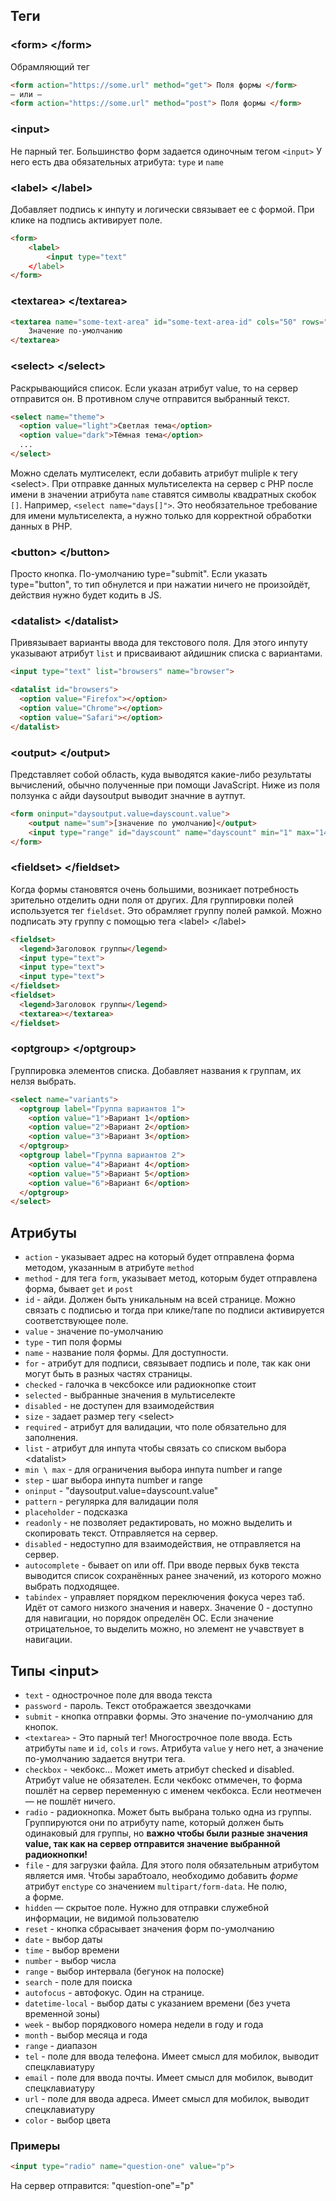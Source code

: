 ## Теги
### \<form> \</form>
Обрамляющий тег
```html
<form action="https://some.url" method="get"> Поля формы </form>
— или —
<form action="https://some.url" method="post"> Поля формы </form>
```
### \<input>
Не парный тег.
Большинство форм задается одиночным тегом `<input>`
У него есть два обязательных атрибута: `type` и `name`

### \<label> \</label>
Добавляет подпись к инпуту и логически связывает ее с формой. При клике на подпись активирует поле.
```html
<form>
	<label>
		<input type="text"
	</label>
</form>
```
### \<textarea> \</textarea>
```html
<textarea name="some-text-area" id="some-text-area-id" cols="50" rows="100">
	Значение по-умолчанию
</textarea>
```
### \<select> \</select>
Раскрывающийся список. Если указан атрибут value, то на сервер отправится он. В противном случе отправится выбранный текст.
```html
<select name="theme">
  <option value="light">Светлая тема</option>
  <option value="dark">Тёмная тема</option>
  ...
</select>
```
Можно сделать мултиселект, если добавить атрибут muliple к тегу \<select>. При отправке данных мультиселекта на сервер с PHP после имени в значении атрибута `name` ставятся символы квадратных скобок `[]`. Например, `<select name="days[]">`. Это необязательное требование для имени мультиселекта, а нужно только для корректной обработки данных в PHP.
### \<button> \</button>
Просто кнопка. По-умолчанию type="submit". Если указать type="button", то тип обнулется и при нажатии ничего не произойдёт, действия нужно будет кодить в JS. 
### \<datalist> \</datalist>
Привязывает варианты ввода для текстового поля. Для этого инпуту указывают атрибут `list` и присваивают айдишник списка с вариантами.
```html
<input type="text" list="browsers" name="browser">

<datalist id="browsers">
  <option value="Firefox"></option>
  <option value="Chrome"></option>
  <option value="Safari"></option>
</datalist>
```
### \<output> \</output>
Представляет собой область, куда выводятся какие-либо результаты вычислений, обычно полученные при помощи JavaScript. Ниже из поля ползунка с айди daysoutput выводит значние в аутпут.
```html
<form oninput="daysoutput.value=dayscount.value">
	<output name="sum">[значение по умолчанию]</output>
	<input type="range" id="dayscount" name="dayscount" min="1" max="14" step="1">
</form>
```
### \<fieldset> \</fieldset>
Когда формы становятся очень большими, возникает потребность зрительно отделить одни поля от других. Для группировки полей используется тег `fieldset`. Это обрамляет группу полей рамкой. Можно подписать эту группу с помощью тега \<label> \</label>
```html
<fieldset>
  <legend>Заголовок группы</legend>
  <input type="text">
  <input type="text">
  <input type="text">
</fieldset>
<fieldset>
  <legend>Заголовок группы</legend>
  <textarea></textarea>
</fieldset>
```
### \<optgroup> \</optgroup>
Группировка элементов списка. Добавляет названия к группам, их нелзя выбрать.
```html
<select name="variants">
  <optgroup label="Группа вариантов 1">
    <option value="1">Вариант 1</option>
    <option value="2">Вариант 2</option>
    <option value="3">Вариант 3</option>
  </optgroup>
  <optgroup label="Группа вариантов 2">
    <option value="4">Вариант 4</option>
    <option value="5">Вариант 5</option>
    <option value="6">Вариант 6</option>
  </optgroup>
</select>
```
## Атрибуты
- `action` - указывает адрес на который будет отправлена форма методом, указанным в атрибуте `method`
- `method` - для тега `form`, указывает метод, которым будет отправлена форма, бывает `get` и `post`
- `id` - айди. Должен быть уникальным на всей странице. Можно связать с подписью и тогда при клике/тапе по подписи активируется соответствующее поле. 
- `value` - значение по-умолчанию
- `type` - тип поля формы
- `name` - название поля формы. Для доступности.
- `for` - атрибут для подписи, связывает подпись и поле, так как они могут быть в разных частях страницы.
- `checked` - галочка в чексбоксе или радиокнопке стоит
- `selected` - выбранные значения в мультиселекте
- `disabled` - не доступен для взаимодействия
- `size` - задает размер тегу \<select>
- `required` - атрибут для валидации, что поле обязательно для заполнения.
- `list` - атрибут для инпута чтобы связать со списком выбора \<datalist>
- `min \ max` - для ограничения выбора инпута number и range
- `step` - шаг выбора инпута number и range
- `oninput` - "daysoutput.value=dayscount.value"
- `pattern` - регулярка для валидации поля
- `placeholder` - подсказка
- `readonly` - не позволяет редактировать, но можно выделить и скопировать текст. Отправляется на сервер.
- `disabled` - недоступно для взаимодействия, не отправляется на сервер.
- `autocomplete` - бывает on или off. При вводе первых букв текста выводится список сохранённых ранее значений, из которого можно выбрать подходящее.
- `tabindex` - управляет порядком переключения фокуса через таб. Идёт от самого низкого значения и наверх. Значение 0 - доступно для навигации, но порядок определён ОС. Если значение отрицательное, то выделить можно, но элемент не учавствует в навигации.
  
## Типы \<input>
- `text` - однострочное поле для ввода текста
- `password` - пароль. Текст отображается звездочками
- `submit` - кнопка отправки формы. Это значение по-умолчанию для кнопок.
- `<textarea>` - Это парный тег! Многострочное поле ввода. Есть атрибуты `name` и `id`, `cols` и `rows`. Атрибута `value` у него нет, а значение по-умолчанию задается внутри тега.
- `checkbox` - чекбокс... Может иметь атрибут checked и disabled. Атрибут value не обязателен. Если чекбокс отммечен, то форма пошлёт на сервер переменную с именем чекбокса. Если неотмечен — не пошлёт ничего.
- `radio` - радиокнопка. Может быть выбрана только одна из группы. Группируются они по атрибуту name, который должен быть одинаковый для группы, но **важно чтобы были разные значения value, так как на сервер отправится значение выбранной радиокнопки!**
- `file` - для загрузки файла. Для этого поля обязательным атрибутом является имя. Чтобы зарабтоало, необходимо добавить _форме_ атрибут `enctype` со значением `multipart/form-data`. Не полю, а форме. 
- `hidden` — скрытое поле. Нужно для отправки служебной информации, не видимой пользователю
- `reset` - кнопка сбрасывает значения форм по-умолчанию
- `date` - выбор даты
- `time` - выбор времени
- `number` - выбор числа
- `range` - выбор интервала (бегунок на полоске)
- `search` - поле для поиска
- `autofocus` - автофокус. Один на странице.
- `datetime-local` - выбор даты с указанием времени (без учета временной зоны)
- `week` - выбор порядкового номера недели в году и года
- `month` - выбор месяца и года
- `range` - диапазон
- `tel` - поле для ввода телефона. Имеет смысл для мобилок, выводит спецклавиатуру
- `email` - поле для ввода почты. Имеет смысл для мобилок, выводит спецклавиатуру
- `url` - поле для ввода адреса. Имеет смысл для мобилок, выводит спецклавиатуру
- `color` - выбор цвета


### Примеры
```html
<input type="radio" name="question-one" value="p">
```
На сервер отправится: "question-one"="p"